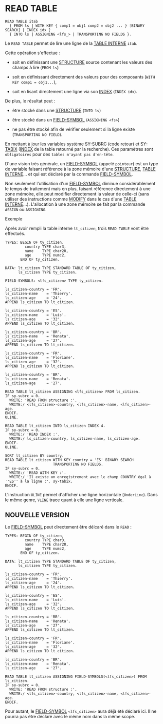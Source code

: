 # READ TABLE

```abap
READ TABLE itab
  { FROM ls | WITH KEY { comp1 = obj1 comp2 = obj2 ... } [BINARY SEARCH] | INDEX idx }
  { INTO ls | ASSIGNING <lfs_> | TRANSPORTING NO FIELDS }.
```

Le `READ TABLE` permet de lire une ligne de la [TABLE INTERNE](../../07_TABLE_INTERNE/01_TABLES_INTERNES.md) `itab`. 

Cette opération s'effectue :

- soit en définissant une [STRUCTURE](../../07_TABLE_INTERNE/08_STRUCTURES.md) source contenant les valeurs des champs à lire (`FROM ls`)

- soit en définissant directement des valeurs pour des composants (`WITH KEY comp1 = obj1...`), 

- soit en lisant directement une ligne via son [INDEX](../../11_SQL/06_INDEX/01_Index.md) (`INDEX idx`).

De plus, le résultat peut :

- être stocké dans une [STRUCTURE](../../07_TABLE_INTERNE/08_STRUCTURES.md) (`INTO ls`)

- être stocké dans un [FIELD-SYMBOL](../../03_VARIABLES_&_CONSTANTES/02_VARIABLES_&_CONSTANTES/03_FIELD-SYMBOLS.md) (`ASSIGNING <fs>`)

- ne pas être stocké afin de vérifier seulement si la ligne existe (`TRANSPORTING NO FIELD`). 

En mettant à jour les variables système [SY-SUBRC](../../00_HELP/02_SY_SYSTEM.md) (code retour) et [SY-TABIX](../../00_HELP/02_SY_SYSTEM.md) ([INDEX]([INDEX](../../11_SQL/06_INDEX/01_Index.md)) de la table retourné par la recherche). Ces paramètres sont `obligatoires` pour des `tables n'ayant pas d'en-tête`.

D'une vision très générale, un [FIELD-SYMBOL](../../03_VARIABLES_&_CONSTANTES/02_VARIABLES_&_CONSTANTES/03_FIELD-SYMBOLS.md) (appelé `pointeur`) est un type de variable faisant référence à la zone mémoire d'une [STRUCTURE](../../07_TABLE_INTERNE/08_STRUCTURES.md), [TABLE INTERNE](../../07_TABLE_INTERNE/01_TABLES_INTERNES.md)... et qui est déclaré par la commande [FIELD-SYMBOL](../../03_VARIABLES_&_CONSTANTES/02_VARIABLES_&_CONSTANTES/03_FIELD-SYMBOLS.md).

Non seulement l'utilisation d'un [FIELD-SYMBOL](../../03_VARIABLES_&_CONSTANTES/02_VARIABLES_&_CONSTANTES/03_FIELD-SYMBOLS.md) diminue considérablement le temps de traitement mais en plus, faisant référence directement à une zone mémoire, elle peut modifier directement la valeur de celle-ci (sans utiliser des instructions comme [MODIFY](../04_Modify/02_Modify_itab.md) dans le cas d'une [TABLE INTERNE](../../07_TABLE_INTERNE/01_TABLES_INTERNES.md)...). L'allocation à une zone mémoire se fait par la commande `ASSIGN` ou `ASSIGNING`.

Exemple

Après avoir rempli la table interne `lt_citizen`, trois `READ TABLE` vont être effectués.

```abap
TYPES: BEGIN OF ty_citizen,
         country TYPE char3,
         name    TYPE char20,
         age     TYPE numc2,
       END OF ty_citizen.

DATA: lt_citizen TYPE STANDARD TABLE OF ty_citizen,
      ls_citizen TYPE ty_citizen.

FIELD-SYMBOLS: <lfs_citizen> TYPE ty_citizen.

ls_citizen-country = 'FR'.
ls_citizen-name    = 'Thierry'.
ls_citizen-age     = '24'.
APPEND ls_citizen TO lt_citizen.

ls_citizen-country = 'ES'.
ls_citizen-name    = 'Luis'.
ls_citizen-age     = '32'.
APPEND ls_citizen TO lt_citizen.

ls_citizen-country = 'BR'.
ls_citizen-name    = 'Renata'.
ls_citizen-age     = '27'.
APPEND ls_citizen TO lt_citizen.

ls_citizen-country = 'FR'.
ls_citizen-name    = 'Floriane'.
ls_citizen-age     = '32'.
APPEND ls_citizen TO lt_citizen.

ls_citizen-country = 'BR'.
ls_citizen-name    = 'Renata'.
ls_citizen-age     = '27'.

READ TABLE lt_citizen ASSIGNING <lfs_citizen> FROM ls_citizen.
IF sy-subrc = 0.
  WRITE: 'READ FROM structure :'.
  WRITE:/ <lfs_citizen>-country, <lfs_citizen>-name, <lfs_citizen>-age.
ENDIF.
ULINE.

READ TABLE lt_citizen INTO ls_citizen INDEX 4.
IF sy-subrc = 0.
  WRITE:/ 'READ INDEX :'.
  WRITE:/ ls_citizen-country, ls_citizen-name, ls_citizen-age.
ENDIF.
ULINE.

SORT lt_citizen BY country.
READ TABLE lt_citizen WITH KEY country = 'ES' BINARY SEARCH
                      TRANSPORTING NO FIELDS.
IF sy-subrc = 0.
  WRITE:/ 'READ WITH KEY :'.
  WRITE:/ 'Il existe un enregistrement avec le champ COUNTRY égal à ''ES'' à la ligne :', sy-tabix.
ENDIF.
```

L'instruction `ULINE` permet d'afficher une ligne horizontale (`UnderLine`). Dans le même genre, `VLINE` trace quant à elle une ligne verticale.

## NOUVELLE VERSION

Le [FIELD-SYMBOL](../../03_VARIABLES_&_CONSTANTES/02_VARIABLES_&_CONSTANTES/03_FIELD-SYMBOLS.md) peut directement être délcaré dans le `READ` :

```abap
TYPES: BEGIN OF ty_citizen,
         country TYPE char3,
         name    TYPE char20,
         age     TYPE numc2,
       END OF ty_citizen.

DATA: lt_citizen TYPE STANDARD TABLE OF ty_citizen,
      ls_citizen TYPE ty_citizen.

ls_citizen-country = 'FR'.
ls_citizen-name    = 'Thierry'.
ls_citizen-age     = '24'.
APPEND ls_citizen TO lt_citizen.

ls_citizen-country = 'ES'.
ls_citizen-name    = 'Luis'.
ls_citizen-age     = '32'.
APPEND ls_citizen TO lt_citizen.

ls_citizen-country = 'BR'.
ls_citizen-name    = 'Renata'.
ls_citizen-age     = '27'.
APPEND ls_citizen TO lt_citizen.

ls_citizen-country = 'FR'.
ls_citizen-name    = 'Floriane'.
ls_citizen-age     = '32'.
APPEND ls_citizen TO lt_citizen.

ls_citizen-country = 'BR'.
ls_citizen-name    = 'Renata'.
ls_citizen-age     = '27'.

READ TABLE lt_citizen ASSIGNING FIELD-SYMBOLS(<lfs_citizen>) FROM ls_citizen.
IF sy-subrc = 0.
  WRITE: 'READ FROM structure :'.
  WRITE:/ <lfs_citizen>-country, <lfs_citizen>-name, <lfs_citizen>-age.
ENDIF.
```

Pour autant, le [FIELD-SYMBOL](../../03_VARIABLES_&_CONSTANTES/02_VARIABLES_&_CONSTANTES/03_FIELD-SYMBOLS.md) `<lfs_citizen>` aura déjà été déclaré ici. Il ne pourra pas être déclaré avec le même nom dans la même scope.